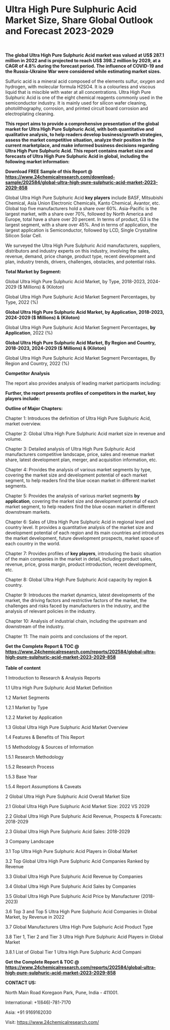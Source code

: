 <h1>Ultra High Pure Sulphuric Acid Market Size, Share Global Outlook and Forecast 2023-2029</h1><br/><p><strong>The global Ultra High Pure Sulphuric Acid market was valued at US$ 287.1 million in 2022 and is projected to reach US$ 398.2 million by 2029, at a <strong>CAGR</strong> of 4.8% during the forecast period. The influence of COVID-19 and the Russia-Ukraine War were considered while estimating market sizes.</strong></p><p>Sulfuric acid is a mineral acid composed of the elements sulfur, oxygen and hydrogen, with molecular formula H2SO4. It is a colourless and viscous liquid that is miscible with water at all concentrations. Ultra High Pure Sulphuric Acid is one of the eight chemical reagents commonly used in the semiconductor industry. It is mainly used for silicon wafer cleaning, photolithography, corrosion, and printed circuit board corrosion and electroplating cleaning.</p><p><strong>This report aims to provide a comprehensive presentation of the global market for Ultra High Pure Sulphuric Acid, with both quantitative and qualitative analysis, to help readers develop business/growth strategies, assess the market competitive situation, analyze their position in the current marketplace, and make informed business decisions regarding Ultra High Pure Sulphuric Acid. This report contains market size and forecasts of Ultra High Pure Sulphuric Acid in global, including the following market information:</strong></p><div><b>Download FREE Sample of this Report @ <a href="https://www.24chemicalresearch.com/download-sample/202584/global-ultra-high-pure-sulphuric-acid-market-2023-2029-858">https://www.24chemicalresearch.com/download-sample/202584/global-ultra-high-pure-sulphuric-acid-market-2023-2029-858</a></b></div><p>Global Ultra High Pure Sulphuric Acid <strong>key players</strong> include BASF, Mitsubishi Chemical, Asia Union Electronic Chemicals, Kanto Chemical, Avantor, etc. Global top five manufacturers hold a share over 60%. Asia-Pacific is the largest market, with a share over 70%, followed by North America and Europe, total have a share over 20 percent. In terms of product, G3 is the largest segment, with a share over 45%. And in terms of application, the largest application is Semiconductor, followed by LCD, Single Crystalline Silicon Solar Cell.</p><p>We surveyed the Ultra High Pure Sulphuric Acid manufacturers, suppliers, distributors and industry experts on this industry, involving the sales, revenue, demand, price change, product type, recent development and plan, industry trends, drivers, challenges, obstacles, and potential risks.</p><p><strong>Total Market by Segment:</strong></p><p>Global Ultra High Pure Sulphuric Acid Market, by Type, 2018-2023, 2024-2029 ($ Millions) & (Kiloton)</p><p>Global Ultra High Pure Sulphuric Acid Market Segment Percentages, by Type, 2022 (%)</p><p><strong>Global Ultra High Pure Sulphuric Acid Market, <strong>by Application</strong>, 2018-2023, 2024-2029 ($ Millions) & (Kiloton)</strong></p><p>Global Ultra High Pure Sulphuric Acid Market Segment Percentages, <strong>by Application</strong>, 2022 (%)</p><p><strong>Global Ultra High Pure Sulphuric Acid Market, By Region and Country, 2018-2023, 2024-2029 ($ Millions) & (Kiloton)</strong></p><p>Global Ultra High Pure Sulphuric Acid Market Segment Percentages, By Region and Country, 2022 (%)</p><p><strong>Competitor Analysis</strong></p><p>The report also provides analysis of leading market participants including:</p><p><strong>Further, the report presents profiles of competitors in the market, <strong>key players</strong> include:</strong></p><p><strong>Outline of Major Chapters:</strong></p><p>Chapter 1: Introduces the definition of Ultra High Pure Sulphuric Acid, market overview.</p><p>Chapter 2: Global Ultra High Pure Sulphuric Acid market size in revenue and volume.</p><p>Chapter 3: Detailed analysis of Ultra High Pure Sulphuric Acid manufacturers competitive landscape, price, sales and revenue market share, latest development plan, merger, and acquisition information, etc.</p><p>Chapter 4: Provides the analysis of various market segments by type, covering the market size and development potential of each market segment, to help readers find the blue ocean market in different market segments.</p><p>Chapter 5: Provides the analysis of various market segments <strong>by application</strong>, covering the market size and development potential of each market segment, to help readers find the blue ocean market in different downstream markets.</p><p>Chapter 6: Sales of Ultra High Pure Sulphuric Acid in regional level and country level. It provides a quantitative analysis of the market size and development potential of each region and its main countries and introduces the market development, future development prospects, market space of each country in the world.</p><p>Chapter 7: Provides profiles of <strong>key players</strong>, introducing the basic situation of the main companies in the market in detail, including product sales, revenue, price, gross margin, product introduction, recent development, etc.</p><p>Chapter 8: Global Ultra High Pure Sulphuric Acid capacity by region & country.</p><p>Chapter 9: Introduces the market dynamics, latest developments of the market, the driving factors and restrictive factors of the market, the challenges and risks faced by manufacturers in the industry, and the analysis of relevant policies in the industry.</p><p>Chapter 10: Analysis of industrial chain, including the upstream and downstream of the industry.</p><p>Chapter 11: The main points and conclusions of the report.</p><div><b>Get the Complete Report & TOC @ <a href="https://www.24chemicalresearch.com/reports/202584/global-ultra-high-pure-sulphuric-acid-market-2023-2029-858">https://www.24chemicalresearch.com/reports/202584/global-ultra-high-pure-sulphuric-acid-market-2023-2029-858</a></b></div><br><b>Table of content</b><p>1 Introduction to Research & Analysis Reports<br />
 
  1.1 Ultra High Pure Sulphuric Acid Market Definition<br />
 
  1.2 Market Segments<br />
 
  1.2.1 Market by Type<br />
 
  1.2.2 Market by Application<br />
 
  1.3 Global Ultra High Pure Sulphuric Acid Market Overview<br />
 
  1.4 Features & Benefits of This Report<br />
 
  1.5 Methodology & Sources of Information<br />
 
  1.5.1 Research Methodology<br />
 
  1.5.2 Research Process<br />
 
  1.5.3 Base Year<br />
 
  1.5.4 Report Assumptions & Caveats<br />
 
 2 Global Ultra High Pure Sulphuric Acid Overall Market Size<br />
 
  2.1 Global Ultra High Pure Sulphuric Acid Market Size: 2022 VS 2029<br />
 
  2.2 Global Ultra High Pure Sulphuric Acid Revenue, Prospects & Forecasts: 2018-2029<br />
 
  2.3 Global Ultra High Pure Sulphuric Acid Sales: 2018-2029<br />
 
 3 Company Landscape<br />
 
  3.1 Top Ultra High Pure Sulphuric Acid Players in Global Market<br />
 
  3.2 Top Global Ultra High Pure Sulphuric Acid Companies Ranked by Revenue<br />
 
  3.3 Global Ultra High Pure Sulphuric Acid Revenue by Companies<br />
 
  3.4 Global Ultra High Pure Sulphuric Acid Sales by Companies<br />
 
  3.5 Global Ultra High Pure Sulphuric Acid Price by Manufacturer (2018-2023)<br />
 
  3.6 Top 3 and Top 5 Ultra High Pure Sulphuric Acid Companies in Global Market, by Revenue in 2022<br />
 
  3.7 Global Manufacturers Ultra High Pure Sulphuric Acid Product Type<br />
 
  3.8 Tier 1, Tier 2 and Tier 3 Ultra High Pure Sulphuric Acid Players in Global Market<br />
 
  3.8.1 List of Global Tier 1 Ultra High Pure Sulphuric Acid Compani<br><div><b>Get the Complete Report & TOC @ <a href="https://www.24chemicalresearch.com/reports/202584/global-ultra-high-pure-sulphuric-acid-market-2023-2029-858">https://www.24chemicalresearch.com/reports/202584/global-ultra-high-pure-sulphuric-acid-market-2023-2029-858</a></b></div></p>
 
 <b>CONTACT US:</b><br>
 
 North Main Road Koregaon Park, Pune, India - 411001.<br/>
 
 International: +1(646)-781-7170<br/>
 
 Asia: +91 9169162030<br/>
 
 Visit: <a href="https://www.24chemicalresearch.com/">https://www.24chemicalresearch.com/</a>
 
 <br>